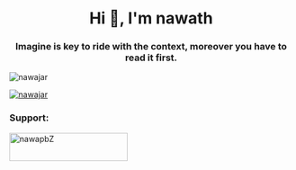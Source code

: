 <h1 align="center">Hi 👋, I'm nawath</h1>
<h3 align="center">Imagine is key to ride with the context, moreover you have to read it first.</h3>

<p align="left"> <img src="https://komarev.com/ghpvc/?username=nawajar&label=Profile%20views&color=0e75b6&style=flat" alt="nawajar" /> </p>

<p align="left"> <a href="https://github.com/ryo-ma/github-profile-trophy"><img src="https://github-profile-trophy.vercel.app/?username=nawajar" alt="nawajar" /></a> </p>


<h3 align="left">Support:</h3>

<p><a href="https://www.buymeacoffee.com/nawapbZ"> <img align="left" src="https://cdn.buymeacoffee.com/buttons/v2/default-yellow.png" height="50" width="210" alt="nawapbZ" /></a>
</p>
